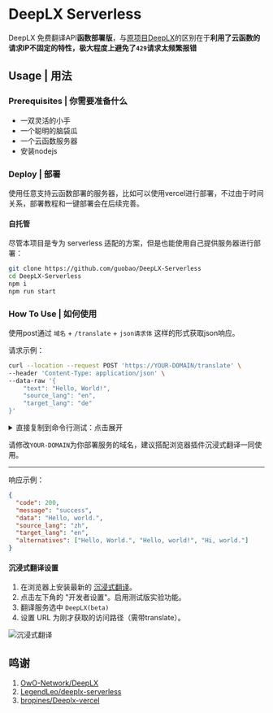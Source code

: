 # DeepLX Serverless

DeepLX 免费翻译API**函数部署版**，与[原项目DeepLX](https://github.com/OwO-Network/DeepLX)的区别在于**利用了云函数的请求IP不固定的特性，极大程度上避免了`429`请求太频繁报错**

## Usage | 用法

### Prerequisites | 你需要准备什么

- 一双灵活的小手
- 一个聪明的脑袋瓜
- 一个云函数服务器
- 安装nodejs

### Deploy | 部署

使用任意支持云函数部署的服务器，比如可以使用vercel进行部署，不过由于时间关系，部署教程和一键部署会在后续完善。

#### 自托管

尽管本项目是专为 serverless 适配的方案，但是也能使用自己提供服务器进行部署：

``` bash
git clone https://github.com/guobao/DeepLX-Serverless
cd DeepLX-Serverless
npm i
npm run start
```

### How To Use | 如何使用

使用post通过 `域名` + `/translate` + `json请求体` 这样的形式获取json响应。

请求示例：

``` bash
curl --location --request POST 'https://YOUR-DOMAIN/translate' \
--header 'Content-Type: application/json' \
--data-raw '{
    "text": "Hello, World!",
    "source_lang": "en",
    "target_lang": "de"
}'
```

<details>
<summary>直接复制到命令行测试：点击展开</summary>

``` bash
curl --location 'https://YOUR-DOMAIN/translate' --header 'Content-Type: application/json' --data '{"text": "你好，世界", "source_lang": "zh", "target_lang": "en"}'
```
</details>

请修改`YOUR-DOMAIN`为你部署服务的域名，建议搭配浏览器插件沉浸式翻译一同使用。

-----------------

响应示例：

``` json
{
  "code": 200,
  "message": "success",
  "data": "Hello, world.",
  "source_lang": "zh",
  "target_lang": "en",
  "alternatives": ["Hello, World.", "Hello, world!", "Hi, world."]
}
```

#### 沉浸式翻译设置

1. 在浏览器上安装最新的 [沉浸式翻译](https://github.com/immersive-translate/immersive-translate/releases)。
2. 点击左下角的 "开发者设置"。启用测试版实验功能。
3. 翻译服务选中 `DeepLX(beta)`
3. 设置 URL 为刚才获取的访问路径（需带translate）。

![沉浸式翻译](https://github.com/LegendLeo/deeplx-serverless/assets/25115173/d3affe2b-9e99-4d5c-bc8c-cd67e70d0368)

## 鸣谢
1. [OwO-Network/DeepLX](https://github.com/OwO-Network/DeepLX)
2. [LegendLeo/deeplx-serverless](https://github.com/LegendLeo/deeplx-serverless)
3. [bropines/Deeplx-vercel](https://github.com/bropines/Deeplx-vercel)